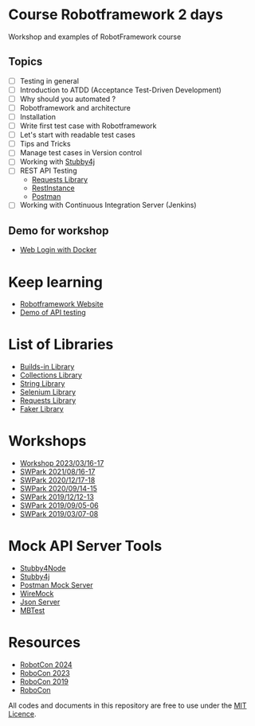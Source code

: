 # Course Robotframework 2 days
Workshop and examples of RobotFramework course

## Topics

* [ ] Testing in general
* [ ] Introduction to ATDD (Acceptance Test-Driven Development)
* [ ] Why should you automated ?
* [ ] Robotframework and architecture
* [ ] Installation
* [ ] Write first test case with Robotframework
* [ ] Let's start with readable test cases
* [ ] Tips and Tricks
* [ ] Manage test cases in Version control
* [ ] Working with [Stubby4j](https://github.com/azagniotov/stubby4j)
* [ ] REST API Testing
  * [Requests Library](https://github.com/MarketSquare/robotframework-requests)
  * [RestInstance](https://github.com/asyrjasalo/RESTinstance/)
  * [Postman](https://www.postman.com/)
* [ ] Working with Continuous Integration Server (Jenkins)

## Demo for workshop
* [Web Login with Docker](https://github.com/up1/demo-login-workshop)

# Keep learning
* [Robotframework Website](http://robotframework.org/)
* [Demo of API testing](https://github.com/up1/go-restful-api)

# List of Libraries
* [Builds-in Library](http://robotframework.org/robotframework/latest/libraries/BuiltIn.html)
* [Collections Library](http://robotframework.org/robotframework/latest/libraries/Collections.html)
* [String Library](http://robotframework.org/robotframework/latest/libraries/String.html)
* [Selenium Library](http://robotframework.org/SeleniumLibrary/SeleniumLibrary.html)
* [Requests Library](https://github.com/bulkan/robotframework-requests)
* [Faker Library](https://pypi.org/project/robotframework-faker/)

# Workshops
* [Workshop 2023/03/16-17](https://github.com/up1/workshop-robot-20230316)
* [SWPark 2021/08/16-17](https://github.com/up1/workshop-robot-20210816)
* [SWPark 2020/12/17-18](https://github.com/up1/workshop-robotframework-20201217)
* [SWPark 2020/09/14-15](https://github.com/up1/workshop-robotframework-20200914)
* [SWPark 2019/12/12-13](https://github.com/up1/workshop-robotframework-20191212)
* [SWPark 2019/09/05-06](https://github.com/up1/workshop-robotframework-20190905)
* [SWPark 2019/03/07-08](https://github.com/up1/workshop-robotframework-20190308)

# Mock API Server Tools
* [Stubby4Node](https://github.com/mrak/stubby4node)
* [Stubby4j](https://github.com/azagniotov/stubby4j)
* [Postman Mock Server](https://learning.postman.com/docs/designing-and-developing-your-api/mocking-data/setting-up-mock/)
* [WireMock](http://wiremock.org/)
* [Json Server](https://github.com/typicode/json-server)
* [MBTest](http://www.mbtest.org/)


# Resources
* [RobotCon 2024](https://www.youtube.com/watch?v=A91zc7-TCc0&list=PLSK6YK5OGX1CECNLS7E9H2iTsWPMZrHmA)
* [RoboCon 2023](https://www.youtube.com/watch?v=lKu-9WKtYcg&list=PLSK6YK5OGX1DYqe35OX0_CqE1DEP7dI9I)
* [RoboCon 2019](https://www.youtube.com/playlist?list=PLSK6YK5OGX1D-QpVap5C7NlfurQ1dsGbt)
* [RoboCon](https://robocon.io/#previous-talks)

All codes and documents in this repository are free to use under the [MIT Licence](https://opensource.org/licenses/MIT).

